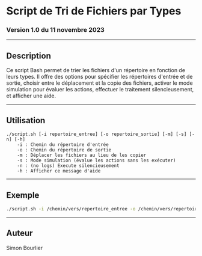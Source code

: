 # Script de Tri de Fichiers par Types
### Version 1.0 du 11 novembre 2023

---

## Description

Ce script Bash permet de trier les fichiers d'un répertoire en fonction de leurs types.
Il offre des options pour spécifier les répertoires d'entrée et de sortie, choisir entre le déplacement et la copie des fichiers, activer le mode simulation pour évaluer les actions, effectuer le traitement silencieusement, et afficher une aide.

---

## Utilisation
```
./script.sh [-i repertoire_entree] [-o repertoire_sortie] [-m] [-s] [-n] [-h]
    -i : Chemin du répertoire d'entrée
    -o : Chemin du répertoire de sortie
    -m : Déplacer les fichiers au lieu de les copier
    -s : Mode simulation (évalue les actions sans les exécuter)
    -n : (no logs) Execute silencieusement
    -h : Afficher ce message d'aide
```
---

## Exemple

```bash
./script.sh -i /chemin/vers/repertoire_entree -o /chemin/vers/repertoire_sortie -m
```

---

## Auteur

Simon Bourlier